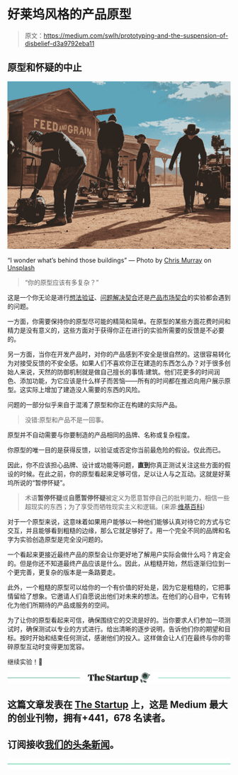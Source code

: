 # 好莱坞风格的产品原型

> 原文：<https://medium.com/swlh/prototyping-and-the-suspension-of-disbelief-d3a9792eba11>

## 原型和怀疑的中止

![](img/cb83cea96f6ec82e5f0dd365b9fbf774.png)

“I wonder what’s behind those buildings” — Photo by [Chris Murray](https://unsplash.com/photos/iwfHhOZLVMU?utm_source=unsplash&utm_medium=referral&utm_content=creditCopyText) on [Unsplash](https://unsplash.com/search/photos/movie-set?utm_source=unsplash&utm_medium=referral&utm_content=creditCopyText)

> “你的原型应该有多复杂？”

这是一个你无论是进行[想法验证](/swlh/how-to-run-experiments-for-idea-validation-1fb71d99ea06)、[问题解决契合](/swlh/how-to-run-experiments-for-problem-solution-fit-5462e1b123a9)还是[产品市场契合](/design-a-better-business/how-to-run-experiments-for-product-market-fit-95d06ee1c5e)的实验都会遇到的问题。

一方面，你需要保持你的原型尽可能的精简和简单。在原型的某些方面花费时间和精力是没有意义的，这些方面对于获得你正在进行的实验所需要的反馈是不必要的。

另一方面，当你在开发产品时，对你的产品感到不安全是很自然的。这很容易转化为对接受反馈的不安全感。如果人们不喜欢你正在建造的东西怎么办？对于很多创始人来说，天然的防御机制就是做自己擅长的事情:建筑。他们花更多的时间润色、添加功能，为它应该是什么样子而苦恼——所有的时间都在推迟向用户展示原型。这实际上增加了建造没人需要的东西的风险。

问题的一部分似乎来自于混淆了原型和你正在构建的实际产品。

> 没错:原型和产品不是一回事。

原型并不自动需要与你要制造的产品相同的品牌、名称或复杂程度。

你原型的唯一目的是获得反馈，以验证或否定你当前最危险的假设。仅此而已。

因此，你不应该担心品牌、设计或功能等问题，**直到**你真正测试关注这些方面的假设的时候。在此之前，你的原型看起来足够可信，足以让人与之互动。这就是好莱坞所说的“暂停怀疑”。

> 术语**暂停怀疑**或**自愿暂停怀疑**被定义为愿意暂停自己的批判能力，相信一些超现实的东西；为了享受而牺牲现实主义和逻辑。(来源:[维基百科](https://en.wikipedia.org/wiki/Suspension_of_disbelief))

对于一个原型来说，这意味着如果用户能够以一种他们能够认真对待它的方式与它交互，并且能够看到粗糙的边缘，那么它就足够好了。用一个完全不同的品牌和名字为实验创造原型是完全没问题的。

一个看起来更接近最终产品的原型会让你更好地了解用户实际会做什么吗？肯定会的。但是你还不知道最终产品应该是什么。因此，从粗糙开始，然后逐渐归位到一个更完善，更复杂的版本是一条路要走。

此外，一个粗糙的原型可以给你的一个有价值的好处是，因为它是粗糙的，它把事情留给了想象。它邀请人们自愿说出他们对未来的想法。在他们的心目中，它有转化为他们所期待的产品或服务的空间。

为了让你的原型看起来可信，确保围绕它的交流是好的。当你要求人们参加一项测试时，确保测试以专业的方式进行。给出清晰的逐步说明，告诉他们你的期望和目标。按时开始和结束任何测试，感谢他们的投入。这样做会让人们在最终与你的零碎原型互动时变得更加宽容。

继续实验！🚀

[![](img/308a8d84fb9b2fab43d66c117fcc4bb4.png)](https://medium.com/swlh)

## 这篇文章发表在 [The Startup](https://medium.com/swlh) 上，这是 Medium 最大的创业刊物，拥有+441，678 名读者。

## 订阅接收[我们的头条新闻](https://growthsupply.com/the-startup-newsletter/)。

[![](img/b0164736ea17a63403e660de5dedf91a.png)](https://medium.com/swlh)